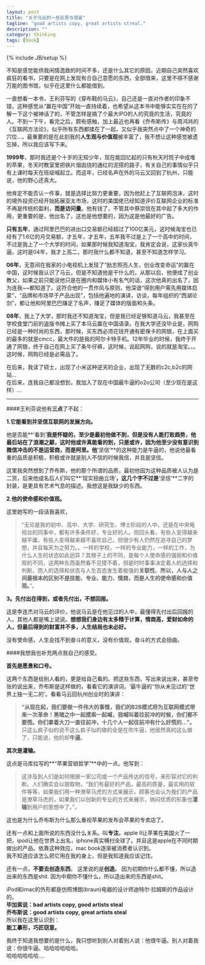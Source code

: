 ```yaml
---
layout: post
title: "关于马云的一些反思与借鉴"
tagline: "good artists copy, great artists streal."
description: ""
category: thinking
tags: [book]
---
```

{% include JB/setup %}

不知是感觉能供我闲情逸致的时间不多，还是什么其它的原因，近期自己突然喜欢疯狂的看书，只要是在网上发现有合自己意愿的东西，全部借来，这里不得不感谢万能的图书馆，似乎在这里什么都能借到。

一直想看一本书，王利芬写的《穿布鞋的马云》，自己还是一直对作者的印象不错，这种感觉从“赢在中国”开始一直持续着，也希望从这本书中能够实实在在的了解一下这个被神话了的，不管怎样是搞了个最大IPO的人的究竟的生活，究竟的人。不到一下午，看完之后，颇有感触，加上最近也再看《乔布斯传》与周鸿祎的《互联网方法论》，似乎所有东西都揉在了一起，又似乎我突然点中了一个神奇的穴位...，最重要的是在此刻我的**人生观与价值观**被丰富了，我不想让这种感觉被遗忘掉，所以我应该写下来。

**1999年**，那时我还是个十岁的无知少年，现在能回忆起的只有秋天时院子中成堆的苹果，冬天时教室里把铁片烟囱烧的通红的泥搭的路子，有关自己的事情似乎只有上课时每天在班级喊起立。而这年，已经名声在外的马云又回到了杭州，只能说，他的野心还真大。

他肯定不能否认一件事，就是选择比努力更重要，因为他赶上了互联网泡沫，这时的境外投资已经开始拓展亚太市场，这时的美国佬已经知道评价互联网企业的标准不再是传统的盈利，**而是访问量**。他有钱了，不管其中蔡崇信在其中起了多大的作用，更重要的是，他出名了，这也是他想要的，因为这是他最好的广告。

**只有五年**，通过阿里巴巴的进出口交易额已经超过了100亿美元，这时候淘宝也已经有了1.6亿的月交易额，才五年，才五年，五年我不过是上了一个高中的时间，不过是我上了一个大学的时间，如果那时候我知道淘宝，我肯定会说，这家伙真牛逼。这时是04年，我才上高二，那时我什么都不知道，甚至不知道怎样学习。

**06年**，无意间在我家的小电视机上发现了“励志照亮人生，创业改变命运”的赢在中国，这时候我认识了马云，但是不知道他是干什么的，从那以后，他便成了创业教父，如果之前只能说他只是在圈内和媒体小有名气的话，这次他真的出名了，因为连我~~都知道了。这符合他的一贯作风与原则，他深谙“得到用户需先用媒体启蒙”，“品牌和市场早于产品出现”，包括他遍地的演讲，访谈，每年组织的“西湖论剑”，都让他和阿里巴巴赚足了名声，赚足了媒体的版面和头条。

**08年**，我上了大学，那时我还不知道淘宝，但是我已经足够知道马云，我甚至在学校食堂门前的盗版书摊上买了本马云赢在中国语录。在我大学还没毕业是，网购已经是一种时尚的东西，那时候，买东西必须花钱开通有密保卡的网银，在上面买的最多的就是cmcc，最大件的是我的阿尔卡特手机。12年毕业的时候，我终于开通了网银，终于自己在网上买了条牛仔裤，这时候，说起网购，说的就是淘宝。。。这时候，网购已经是必需品了。

在后来，我读了硕士，出现了小米这种逆天的企业，出现了无数的c2c,b2c的网站...    
在后来，连我自己都没想到，我加入了现在中国最牛逼的o2o公司（至少现在是这样）...

****

####王利芬说他有**三点**了不起：

**1.它能看到并坚信互联网的发展方向。**    

他是否能**‘看到’**我是怀疑的，至少是最初他做不到，但是没有人能打败趋势，他最后站在了浪潮之巅，这时他或许真能看的到，只是或许，因为他至少没有意识到微信冲击的不是运营商，而是阿里。他**‘坚信’**的这种能力是牛逼的，他说他最看重的品质是积极，积极或许就是别人不信的时候我信，并且是坚信。

这里我突然想到了乔布斯，他的那个所谓的品质，最初他因为这种品质被人认为是二货，后来他成名后人们叫它**‘现实扭曲立场’**，这几个字不过是**‘坚信’**二字的封装，是更具有艺术气息的描述。我想这是我缺少的东西。

**2.他的使命感和价值观。**

这里她写的一段话我喜欢，
> “无论是我的初中、高中、大学、研究生、博士阶段的人中，还是在中央电视台的同事中，都有许多条件好，专业好的人。但回头看，有些人变得越来越平庸，有些人变得越来越不喜欢自己，但很少有人仍然在追寻自己的梦想，并且每天为之努力。。一样的学校，一样的专业能力，一样的工作，为什么人生的状态如此迥异？其根子上的不同，是每个人使命感的强弱和价值观的不同，这两种东西虽然看不见摸不着，但是时时事事决定着人的选择和判断，而人的选择和状态与人生百态发生着极强的**关联性**。**所以，人与人之间最根本的区别不是技能、专业、能力、情商，而是人生的使命感和价值观。**”。

**3。先付出在得到，或者先付出，不想回报。**

这是李连杰对马云的评价，他说马云是在他见过的人中，最懂得先付出后回报的人，其他人都是嘴上说说。**想想我们身边有太多精于计算，情商高，爱财如命的人，但最后得到的财富并不多，人生结局也未必好。**

没有使命感，人生会找不到奋斗的意义，没有价值观，奋斗的方式会扭曲。

####我想我也补充两点我自己的感受。

**首先是愿景和口号。**

这两个东西是给别人看的，更是给自己看的。把这些东西，写出来说出来，甚至夸张的说出来，乔布斯是这样做的，看看它的演讲词，‘最牛逼的’‘你从未见过的’‘世界上独一无二的’。看看马云回杭州创业时的演讲：    
> **“从现在起，我们要做一件伟大的事情，我们的B2B模式将为互联网模式带来一次革命！黑暗之中一起摸索一起喊，我喊叫着往前冲的时候，你们都不要慌。你们拿着大刀一直往前冲，十几个人一起往前冲有什么好慌的...”。**
只这么疯子似的说不这么疯子似的做的全是在吹牛逼，他居然真的这么做了，只能说，他的却**牛逼**。

**其次是灌输。**

这点是马库拉写的**“苹果营销哲学”**中的一点。他写到：
> 这涉及到人们是如何根据一家公司或一个产品传达的信号，来形容对它的判断。人们确实会以貌取物，“我们有最好的产品，最高的质量，最实用的软件等等，如果我们用一种潦草马虎的方式来展示，顾客也会认为我们的产品是潦草马虎的，如果我们以创新的专业的方式来展示，纳闷优质的形象也**灌输**到用户的思想中了。”。

这也是为什么乔布斯为什么那么重视苹果的发布会苹果的专卖店了。

还有一点和上面所说的东西没什么关系。叫**专注**。apple II让苹果在美国火了一把，ipod让他在世界上出名，iphone真实横扫全球了。并且这是apple在不同时期做出的产品。依靠这种效应，mac book逐渐被消费者认识到。    
我不知道应该怎么把它用在我的身上，但是我知道我应该记住。

还有一点，**不要去创造东西**。
这里说的是**创造**。
因为初期你什么都不懂，所以造出来的东西是shit.
因为中期你不懂什么，所以造出来的东西是shit。

iPod和imac的外形都是仿照博朗(braun)电器的设计师迪特尔·拉姆斯的作品设计的。    
**毕加索说：bad artists copy, good artists steal**    
**乔布斯说：good artists copy, great artists steal**    
所以我在这里认识到：    
**能工摹形，巧匠窃意。**

我终于知道我想要的是什么，我只想听到别人对着别人说：他很牛逼。别人对着我说：你很牛逼。哈哈哈哈哈哈。    
哈哈哈哈哈哈....
